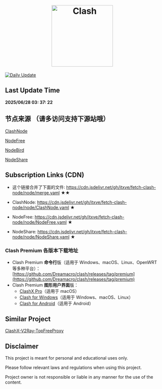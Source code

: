 <h1 align="center">
  <img src="https://github.com/Dreamacro/clash/raw/master/docs/logo.png" alt="Clash" width="200">
 
</h1>

[![Daily Update](https://github.com/itxve/fetch-clash-node/actions/workflows/update-node.yml/badge.svg?branch=main)](https://github.com/itxve/fetch-clash-node/actions/workflows/update-node.yml)

## Last Update Time

<b><time>2025/06/28 03: 37: 22</time></b>

## 节点来源 （请多访问支持下源站哦）

[ClashNode](https://clashnode.com)

[NodeFree](https://nodefree.org)

[NodeBird](https://nodebird.net)

[NodeShare](https://www.ziyuan1.fun/)

<!--
## Subscription Links

- ClashNode: https://raw.githubusercontent.com/itxve/fetch-clash-node/main/node/ClashNode.yaml ★

- NodeFree: https://raw.githubusercontent.com/itxve/fetch-clash-node/main/node/NodeFree.yaml ★

- NodeShare: https://raw.githubusercontent.com/itxve/fetch-clash-node/main/node/NodeShare.yaml ★
 -->

## Subscription Links (CDN)

<!-- There is a certain delay -->

- 这个链接合并了下面的文件: https://cdn.jsdelivr.net/gh/itxve/fetch-clash-node/node/merge.yaml ★★

- ClashNode: https://cdn.jsdelivr.net/gh/itxve/fetch-clash-node/node/ClashNode.yaml ★

- NodeFree: https://cdn.jsdelivr.net/gh/itxve/fetch-clash-node/node/NodeFree.yaml ★

- NodeShare: https://cdn.jsdelivr.net/gh/itxve/fetch-clash-node/node/NodeShare.yaml ★

### Clash Premium 各版本下载地址

- Clash Premium **命令行**版（适用于 Windows、macOS、Linux、OpenWRT 等多种平台）：[https://github.com/Dreamacro/clash/releases/tag/premium](https://github.com/Dreamacro/clash/releases/tag/premium)
- Clash Premium **图形用户界面**版：
  - [ClashX Pro](https://install.appcenter.ms/users/clashx/apps/clashx-pro/distribution_groups/public)（适用于 macOS）
  - [Clash for Windows](https://github.com/Fndroid/clash_for_windows_pkg/releases)（适用于 Windows、macOS、Linux）
  - [Clash for Android](https://github.com/Kr328/ClashForAndroid/releases)（适用于 Android）

## Similar Project

[ClashX-V2Ray-TopFreeProxy](https://github.com/WilliamStar007/ClashX-V2Ray-TopFreeProxy)

## Disclaimer

This project is meant for personal and educational uses only.

Please follow relevant laws and regulations when using this project.

Project owner is not responsible or liable in any manner for the use of the content.
